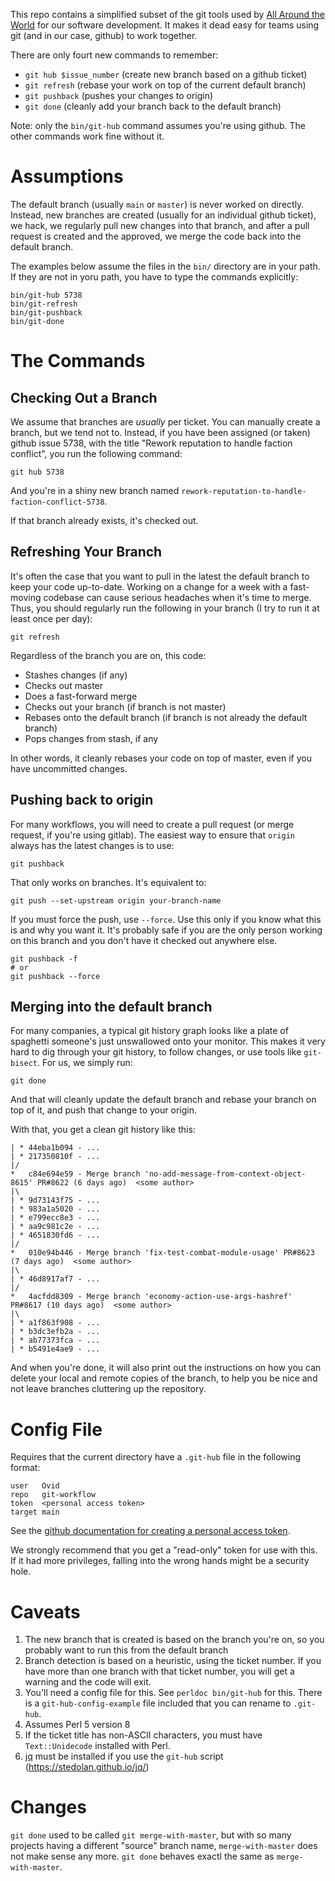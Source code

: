 
This repo contains a simplified subset of the git tools used by [All Around
the World](https://allaroundtheworld.fr/) for our software development. It
makes it dead easy for teams using git (and in our case, github) to work
together.

There are only fourt new commands to remember:

* `git hub $issue_number` (create new branch based on a github ticket)
* `git refresh` (rebase your work on top of the current default branch)
* `git pushback` (pushes your changes to origin)
* `git done` (cleanly add your branch back to the default branch)

Note: only the `bin/git-hub` command assumes you're using github. The other
commands work fine without it.

# Assumptions

The default branch (usually `main` or `master`) is never worked on directly.
Instead, new branches are created (usually for an individual github ticket),
we hack, we regularly pull new changes into that branch, and after a pull
request is created and the approved, we merge the code back into the default
branch.

The examples below assume the files in the `bin/` directory are in your path.
If they are not in yoru path, you have to type the commands explicitly:

    bin/git-hub 5738
    bin/git-refresh
    bin/git-pushback
    bin/git-done

# The Commands

## Checking Out a Branch

We assume that branches are _usually_ per ticket. You can manually create a
branch, but we tend not to. Instead, if you have been assigned (or taken)
github issue 5738, with the title "Rework reputation to handle faction
conflict", you run the following command:

    git hub 5738

And you're in a shiny new branch named `rework-reputation-to-handle-faction-conflict-5738`.

If that branch already exists, it's checked out.

## Refreshing Your Branch

It's often the case that you want to pull in the latest the default branch to
keep your code up-to-date. Working on a change for a week with a fast-moving
codebase can cause serious headaches when it's time to merge. Thus, you should
regularly run the following in your branch (I try to run it at least once per
day):

    git refresh

Regardless of the branch you are on, this code:

* Stashes changes (if any)
* Checks out master
* Does a fast-forward merge
* Checks out your branch (if branch is not master)
* Rebases onto the default branch (if branch is not already the default branch)
* Pops changes from stash, if any

In other words, it cleanly rebases your code on top of master, even if you
have uncommitted changes.

## Pushing back to origin

For many workflows, you will need to create a pull request (or merge request,
if you're using gitlab). The easiest way to ensure that `origin` always has
the latest changes is to use:

    git pushback


That only works on branches. It's equivalent to:

    git push --set-upstream origin your-branch-name

If you must force the push, use `--force`.  Use this only if you know what
this is and why you want it. It's probably safe if you are the only person
working on this branch and you don't have it checked out anywhere else.

    git pushback -f
    # or
    git pushback --force

## Merging into the default branch

For many companies, a typical git history graph looks like a plate of
spaghetti someone's just unswallowed onto your monitor. This makes it very
hard to dig through your git history, to follow changes, or use tools like
`git-bisect`. For us, we simply run:

    git done

And that will cleanly update the default branch and rebase your branch on top
of it, and push that change to your origin.

With that, you get a clean git history like this:

    | * 44eba1b094 - ...
    | * 217350810f - ...
    |/
    *   c84e694e59 - Merge branch 'no-add-message-from-context-object-8615' PR#8622 (6 days ago)  <some author>
    |\
    | * 9d73143f75 - ...
    | * 983a1a5020 - ...
    | * e799ecc8e3 - ...
    | * aa9c981c2e - ...
    | * 4651830fd6 - ...
    |/
    *   010e94b446 - Merge branch 'fix-test-combat-module-usage' PR#8623 (7 days ago)  <some author>
    |\
    | * 46d8917af7 - ...
    |/
    *   4acfdd8309 - Merge branch 'economy-action-use-args-hashref' PR#8617 (10 days ago)  <some author>
    |\
    | * a1f863f908 - ...
    | * b3dc3efb2a - ...
    | * ab77373fca - ...
    | * b5491e4ae9 - ...

And when you're done, it will also print out the instructions on how you can
delete your local and remote copies of the branch, to help you be nice and not
leave branches cluttering up the repository.

# Config File

Requires that the current directory have a `.git-hub` file in the following
format:

    user   Ovid
    repo   git-workflow
    token  <personal access token>
    target main

See the [github documentation for creating a personal access
token](https://docs.github.com/en/github/authenticating-to-github/creating-a-personal-access-token).

We strongly recommend that you get a "read-only" token for use with this. If
it had more privileges, falling into the wrong hands might be a security hole.

# Caveats

1. The new branch that is created is based on the branch you're on, so you
   probably want to run this from the default branch
2. Branch detection is based on a heuristic, using the ticket number. If you
   have more than one branch with that ticket number, you will get a warning
   and the code will exit.
3. You'll need a config file for this. See `perldoc bin/git-hub` for this.
   There is a `git-hub-config-example` file included that you can rename to
   `.git-hub`.
4. Assumes Perl 5 version 8
5. If the ticket title has non-ASCII characters, you must have
   `Text::Unidecode` installed with Perl.
6. [jq](https://stedolan.github.io/jq/) must be installed if you use the `git-hub` script
   (https://stedolan.github.io/jq/)

# Changes

`git done` used to be called `git merge-with-master`, but with so many
projects having a different "source" branch name, `merge-with-master` does not
make sense any more. `git done` behaves exactl the same as
`merge-with-master`.
